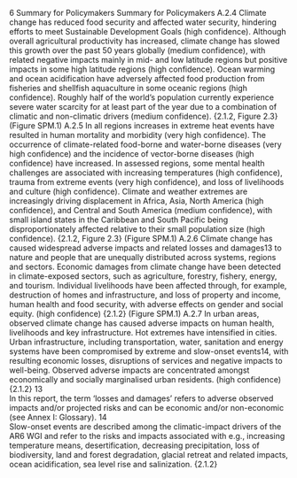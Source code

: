6
Summary for Policymakers
Summary for Policymakers
A.2.4	 Climate change has reduced food security and affected water security, hindering efforts to meet Sustainable 
Development Goals (high confidence). Although overall agricultural productivity has increased, climate change has 
slowed this growth over the past 50 years globally (medium confidence), with related negative impacts mainly in mid- 
and low latitude regions but positive impacts in some high latitude regions (high confidence). Ocean warming and 
ocean acidification have adversely affected food production from fisheries and shellfish aquaculture in some oceanic 
regions (high confidence). Roughly half of the world’s population currently experience severe water scarcity for at least 
part of the year due to a combination of climatic and non-climatic drivers (medium confidence). {2.1.2, Figure 2.3} 
(Figure SPM.1)
A.2.5	 In all regions increases in extreme heat events have resulted in human mortality and morbidity (very high confidence). 
The occurrence of climate-related food-borne and water-borne diseases (very high confidence) and the incidence 
of vector-borne diseases (high confidence) have increased. In assessed regions, some mental health challenges are 
associated with increasing temperatures (high confidence), trauma from extreme events (very high confidence), and 
loss of livelihoods and culture (high confidence). Climate and weather extremes are increasingly driving displacement 
in Africa, Asia, North America (high confidence), and Central and South America (medium confidence), with small island 
states in the Caribbean and South Pacific being disproportionately affected relative to their small population size (high 
confidence). {2.1.2, Figure 2.3} (Figure SPM.1) 
A.2.6	 Climate change has caused widespread adverse impacts and related losses and damages13 to nature and people that are 
unequally distributed across systems, regions and sectors. Economic damages from climate change have been detected 
in climate-exposed sectors, such as agriculture, forestry, fishery, energy, and tourism. Individual livelihoods have been 
affected through, for example, destruction of homes and infrastructure, and loss of property and income, human health 
and food security, with adverse effects on gender and social equity. (high confidence) {2.1.2} (Figure SPM.1)
A.2.7	 In urban areas, observed climate change has caused adverse impacts on human health, livelihoods and key infrastructure. 
Hot extremes have intensified in cities. Urban infrastructure, including transportation, water, sanitation and energy 
systems have been compromised by extreme and slow-onset events14, with resulting economic losses, disruptions of 
services and negative impacts to well-being. Observed adverse impacts are concentrated amongst economically and 
socially marginalised urban residents. (high confidence) {2.1.2}
13	
In this report, the term ‘losses and damages’ refers to adverse observed impacts and/or projected risks and can be economic and/or non-economic (see 
Annex I: Glossary).
14	
Slow-onset events are described among the climatic-impact drivers of the AR6 WGI and refer to the risks and impacts associated with e.g., increasing 
temperature means, desertification, decreasing precipitation, loss of biodiversity, land and forest degradation, glacial retreat and related impacts, ocean 
acidification, sea level rise and salinization. {2.1.2}
